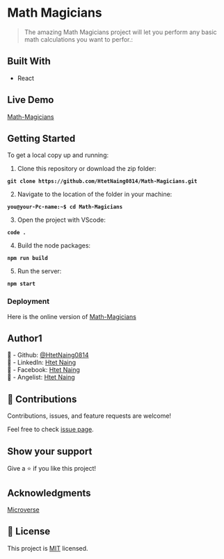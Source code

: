 # Math Magicians

> The amazing Math Magicians project will let you perform any basic 
> math calculations you want to perfor.: 

## Built With

- React

## Live Demo

[Math-Magicians](https://htetnaing0814.github.io/Math-Magicians/)

## Getting Started

To get a local copy up and running:

1. Clone this repository or download the zip folder:

**`git clone https://github.com/HtetNaing0814/Math-Magicians.git`**

2. Navigate to the location of the folder in your machine:

**`you@your-Pc-name:~$ cd Math-Magicians`**

3. Open the project with VScode:

**`code .`**

4. Build the node packages:

**`npm run build`**

5. Run the server:

**`npm start`**

### Deployment

Here is the online version of [Math-Magicians](https://htetnaing0814.github.io/Math-Magicians/)

## Author1

👤 - Github: [@HtetNaing0814](https://github.com/HtetNaing0814/)<br>
👤 - LinkedIn: [Htet Naing](https://www.linkedin.com/in/htetnaing0814/)<br>
👤 - Facebook: [Htet Naing](https://www.facebook.com/rexsoul1819)<br>
👤 - Angelist: [Htet Naing](https://angel.co/u/htet-naing-2)<br>

## 🤝 Contributions

Contributions, issues, and feature requests are welcome!

Feel free to check [issue page](https://github.com/HtetNaing0814/Math-Magicians/issues).

## Show your support

Give a ⭐️ if you like this project!

## Acknowledgments

[Microverse](https://bit.ly/MicroverseTN)

## 📝 License

This project is [MIT](./MIT.md) licensed.
